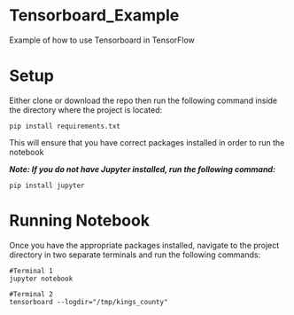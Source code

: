 # Tensorboard_Example

Example of how to use Tensorboard in TensorFlow 

# Setup

Either clone or download the repo then run the following command inside the directory where the project is located:

```
pip install requirements.txt
```

This will ensure that you have correct packages installed in order to run the notebook

***Note: If you do not have Jupyter installed, run the following command:***

```
pip install jupyter
````

# Running Notebook 

Once you have the appropriate packages installed, navigate to the project directory in two separate terminals and run the following commands:

```
#Terminal 1
jupyter notebook

#Terminal 2 
tensorboard --logdir="/tmp/kings_county"
```
